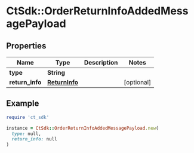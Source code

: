# CtSdk::OrderReturnInfoAddedMessagePayload

## Properties

| Name | Type | Description | Notes |
| ---- | ---- | ----------- | ----- |
| **type** | **String** |  |  |
| **return_info** | [**ReturnInfo**](ReturnInfo.md) |  | [optional] |

## Example

```ruby
require 'ct_sdk'

instance = CtSdk::OrderReturnInfoAddedMessagePayload.new(
  type: null,
  return_info: null
)
```

